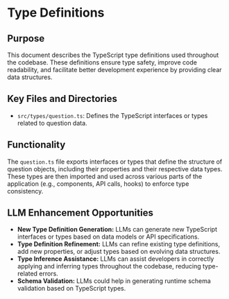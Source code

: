 # Type Definitions

## Purpose
This document describes the TypeScript type definitions used throughout the codebase. These definitions ensure type safety, improve code readability, and facilitate better development experience by providing clear data structures.

## Key Files and Directories
- `src/types/question.ts`: Defines the TypeScript interfaces or types related to question data.

## Functionality
The `question.ts` file exports interfaces or types that define the structure of question objects, including their properties and their respective data types. These types are then imported and used across various parts of the application (e.g., components, API calls, hooks) to enforce type consistency.

## LLM Enhancement Opportunities
- **New Type Definition Generation:** LLMs can generate new TypeScript interfaces or types based on data models or API specifications.
- **Type Definition Refinement:** LLMs can refine existing type definitions, add new properties, or adjust types based on evolving data structures.
- **Type Inference Assistance:** LLMs can assist developers in correctly applying and inferring types throughout the codebase, reducing type-related errors.
- **Schema Validation:** LLMs could help in generating runtime schema validation based on TypeScript types.